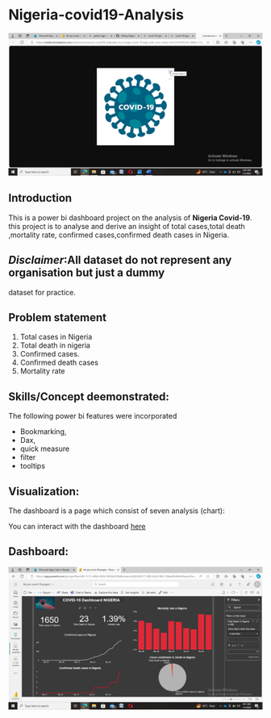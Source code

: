 # Nigeria-covid19-Analysis

![](https://github.com/Abutujj/Nigeria-covid19-project/blob/main/covid-19%20image.png)

## Introduction
This is a power bi dashboard project on the analysis of  **Nigeria Covid-19**.
this project is to analyse and derive an insight of total cases,total death ,mortality rate,
confirmed cases,confirmed death cases in Nigeria.

## **_Disclaimer_**:All dataset do not represent any organisation but just a dummy 
dataset for practice.

## Problem statement
1. Total cases in Nigeria
2. Total death in nigeria
3. Confirmed cases.
4. Confirmed death cases
5. Mortality rate

## Skills/Concept deemonstrated:
The following power bi features were incorporated
- Bookmarking,
- Dax,
- quick measure
- filter
- tooltips

## Visualization:
The dashboard is a page which consist of seven analysis (chart):

You can interact with the dashboard [here](https://app.powerbi.com/groups/f8ee5491-3113-486d-995d-9956b4330d8e/reports/8b2b5017-58f8-4c66-9881-30dee85af0e0/ReportSection42db3c6c16d2db6bc2b0?experience=power-bi)

## Dashboard:
![](https://github.com/Abutujj/Nigeria-covid19-project/blob/main/Nigeria%20covid19%20dasbord.png)


  




